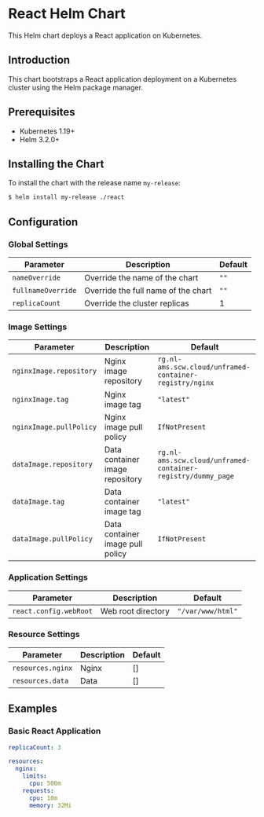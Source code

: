 # React Helm Chart

This Helm chart deploys a React application on Kubernetes.

## Introduction

This chart bootstraps a React application deployment on a Kubernetes cluster using the Helm package manager.

## Prerequisites

- Kubernetes 1.19+
- Helm 3.2.0+

## Installing the Chart

To install the chart with the release name `my-release`:

```bash
$ helm install my-release ./react
```

## Configuration

### Global Settings

| Parameter          | Description                         | Default |
|--------------------|-------------------------------------|---------|
| `nameOverride`     | Override the name of the chart      | `""`    |
| `fullnameOverride` | Override the full name of the chart | `""`    |
| `replicaCount`     | Override the cluster replicas       | 1       |

### Image Settings

| Parameter               | Description                      | Default                                                      |
|-------------------------|----------------------------------|--------------------------------------------------------------|
| `nginxImage.repository` | Nginx image repository           | `rg.nl-ams.scw.cloud/unframed-container-registry/nginx`      |
| `nginxImage.tag`        | Nginx image tag                  | `"latest"`                                                   |
| `nginxImage.pullPolicy` | Nginx image pull policy          | `IfNotPresent`                                               |
| `dataImage.repository`  | Data container image repository  | `rg.nl-ams.scw.cloud/unframed-container-registry/dummy_page` |
| `dataImage.tag`         | Data container image tag         | `"latest"`                                                   |
| `dataImage.pullPolicy`  | Data container image pull policy | `IfNotPresent`                                               |

### Application Settings

| Parameter              | Description        | Default           |
|------------------------|--------------------|-------------------|
| `react.config.webRoot` | Web root directory | `"/var/www/html"` |

### Resource Settings

| Parameter         | Description | Default |
|-------------------|-------------|---------|
| `resources.nginx` | Nginx       | []      |
| `resources.data`  | Data        | []      |


## Examples

### Basic React Application 

```yaml
replicaCount: 3

resources:
  nginx:
    limits:
      cpu: 500m
    requests:
      cpu: 10m
      memory: 32Mi
```

